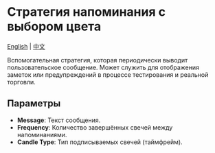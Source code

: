 # Стратегия напоминания с выбором цвета
[English](README.md) | [中文](README_cn.md)

Вспомогательная стратегия, которая периодически выводит пользовательское сообщение. Может служить для отображения заметок или предупреждений в процессе тестирования и реальной торговли.

## Параметры
- **Message**: Текст сообщения.
- **Frequency**: Количество завершённых свечей между напоминаниями.
- **Candle Type**: Тип подписываемых свечей (таймфрейм).
